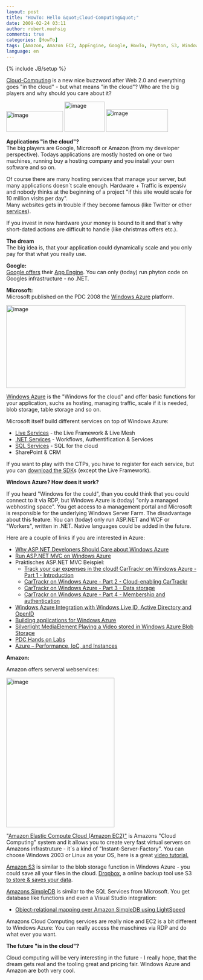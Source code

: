 ```yaml
---
layout: post
title: "HowTo: Hello &quot;Cloud-Computing&quot;"
date: 2009-02-24 03:11
author: robert.muehsig
comments: true
categories: [HowTo]
tags: [Amazon, Amazon EC2, AppEngine, Google, HowTo, Phyton, S3, Windows Azure]
language: en
---
```

{% include JB/setup %}
<p><a href="http://de.wikipedia.org/wiki/Cloud_Computing">Cloud-Computing</a> is a new nice buzzword after Web 2.0 and everything goes &quot;in the cloud&quot; - but what means &quot;in the cloud&quot;? Who are the big players and why should you care about it?</p>  <p><a href="{{BASE_PATH}}/assets/wp-images-en/image51.png"><img style="border-top-width: 0px; border-left-width: 0px; border-bottom-width: 0px; border-right-width: 0px" height="55" alt="image" src="{{BASE_PATH}}/assets/wp-images-en/image-thumb57.png" width="150" border="0" /></a>&#160;<a href="{{BASE_PATH}}/assets/wp-images-en/image52.png"><img style="border-top-width: 0px; border-left-width: 0px; border-bottom-width: 0px; border-right-width: 0px" height="80" alt="image" src="{{BASE_PATH}}/assets/wp-images-en/image-thumb58.png" width="106" border="0" /></a> <a href="{{BASE_PATH}}/assets/wp-images-en/image53.png"><img style="border-top-width: 0px; border-left-width: 0px; border-bottom-width: 0px; border-right-width: 0px" height="60" alt="image" src="{{BASE_PATH}}/assets/wp-images-en/image-thumb59.png" width="164" border="0" /></a> </p> 
<!--more-->
  <p><strong>Applications &quot;in the cloud&quot;?      <br /></strong>The big players are Google, Microsoft or Amazon (from my developer perspective). Todays applications are mostly hosted on one or two machines, running buy a hosting company and you install your own software and so on.</p>  <p>Of course there are many hosting services that manage your server, but many applications doesn&#180;t scale enough. Hardware + Traffic is expensiv and nobody thinks at the beginning of a project &quot;if this site would scale for 10 million visits per day&quot;.    <br />Many websites gets in trouble if they become famous (like Twitter or other <a href="http://highscalability.com/">services</a>). </p>  <p>If you invest in new hardware your money is bound to it and that&#180;s why short-dated actions are difficult to handle (like christmas offers etc.). </p>  <p><strong>The dream</strong>     <br />The big idea is, that your application could dynamically scale and you only pay for that what you really use.</p>  <p><strong>Google:      <br /></strong><a href="http://code.google.com/intl/de-DE/appengine/docs/whatisgoogleappengine.html">Google offers</a> their <a href="http://de.wikipedia.org/wiki/App_Engine">App Engine</a>. You can only (today) run phyton code on Googles infrastructure - no .NET.</p>  <p><strong>Microsoft:      <br /></strong>Microsoft published on the PDC 2008 the <a href="http://azure.com">Windows Azure</a> platform.</p>  <p><a href="{{BASE_PATH}}/assets/wp-images-en/image54.png"><img style="border-top-width: 0px; border-left-width: 0px; border-bottom-width: 0px; border-right-width: 0px" height="219" alt="image" src="{{BASE_PATH}}/assets/wp-images-en/image-thumb60.png" width="474" border="0" /></a> </p>  <p><a href="http://www.microsoft.com/azure/windowsazure.mspx">Windows Azure</a> is the &quot;Windows for the cloud&quot; and offer basic functions for your application, suchs as hosting, managing traffic, scale if it is needed, blob storage, table storage and so on.</p>  <p>Microsoft itself build different services on top of Windows Azure:</p>  <ul>   <li><a href="http://dev.live.com/">Live Services</a> - the Live Framework &amp; Live Mesh </li>    <li><a href="http://www.microsoft.com/azure/netservices.mspx">.NET Services</a> - Workflows, Authentification &amp; Services </li>    <li><a href="http://www.microsoft.com/azure/sql.mspx">SQL Services</a> - SQL for the cloud </li>    <li>SharePoint &amp; CRM </li> </ul>  <p>If you want to play with the CTPs, you have to register for each service, but you can <a href="http://www.microsoft.com/azure/sdk.mspx">download the SDK</a>s (except the Live Framework).</p>  <p><strong>Windows Azure? How does it work?</strong></p>  <p>If you heard &quot;Windows for the could&quot;, than you could think that you could connect to it via RDP, but Windows Azure is (today) &quot;only a managed webhosting space&quot;. You get access to a management portal and Microsoft is responsible for the underlying Windows Server Farm. The disadvantage about this feature: You can (today) only run ASP.NET and WCF or &quot;Workers&quot;, written in .NET. Native languages could be added in the future. </p>  <p>Here are a couple of links if you are interested in Azure:</p>  <ul>   <li><a href="http://stephenwalther.com/blog/archive/2009/01/11/why-asp.net-developers-should-care-about-windows-azure.aspx">Why ASP.NET Developers Should Care about Windows Azure</a> </li>    <li><a href="http://www.aaronlerch.com/blog/2008/11/01/run-aspnet-mvc-on-windows-azure/">Run ASP.NET MVC on Windows Azure</a> </li>    <li>Praktisches ASP.NET MVC Beispiel:      <ul>       <li><a href="http://blog.maartenballiauw.be/post/2008/12/15/Track-your-car-expenses-in-the-cloud%21-CarTrackr-on-Windows-Azure-Part-1-Introduction.aspx">Track your car expenses in the cloud! CarTrackr on Windows Azure - Part 1 - Introduction</a> </li>        <li><a href="http://blog.maartenballiauw.be/post/2008/12/16/CarTrackr-on-Windows-Azure-Part-2-Cloud-enabling-CarTrackr.aspx">CarTrackr on Windows Azure - Part 2 - Cloud-enabling CarTrackr</a> </li>        <li><a href="http://blog.maartenballiauw.be/post/2008/12/17/CarTrackr-on-Windows-Azure-Part-3-Data-storage.aspx">CarTrackr on Windows Azure - Part 3 - Data storage</a> </li>        <li><a href="http://blog.maartenballiauw.be/post/2008/12/18/CarTrackr-on-Windows-Azure-Part-4-Membership-and-authentication.aspx">CarTrackr on Windows Azure - Part 4 - Membership and authentication</a> </li>     </ul>   </li>    <li><a href="http://dev.live.com/blogs/devlive/archive/2008/11/12/432.aspx">Windows Azure Integration with Windows Live ID, Active Directory and OpenID</a> </li>    <li><a href="http://dotnetslackers.com/articles/aspnet/Building-applications-for-Windows-Azure.aspx">Building applications for Windows Azure</a> </li>    <li><a href="http://blogs.msdn.com/jnak/archive/2008/11/05/silverlight-mediaelement-playing-a-video-stored-in-windows-azure-blob-storage.aspx">Silverlight MediaElement Playing a Video stored in Windows Azure Blob Storage</a> </li>    <li><a href="http://blogs.msdn.com/jnak/archive/2008/10/29/pdc-hands-on-labs.aspx">PDC Hands on Labs</a> </li>    <li><a href="http://www.ytechie.com/2009/02/azure-performance-ioc-and-instances.html">Azure &#8211; Performance, IoC, and Instances</a></li> </ul>  <p><strong>Amazon:</strong></p>  <p>Amazon offers serveral webservices:</p>  <p><a href="{{BASE_PATH}}/assets/wp-images-en/image55.png"><img style="border-top-width: 0px; border-left-width: 0px; border-bottom-width: 0px; border-right-width: 0px" height="395" alt="image" src="{{BASE_PATH}}/assets/wp-images-en/image-thumb63.png" width="286" border="0" /></a> </p>  <p>&quot;<a href="http://aws.amazon.com/ec2/">Amazon Elastic Compute Cloud (Amazon EC2)&quot;</a> is Amazons &quot;Cloud Computing&quot; system and it allows you to create very fast virtual servers on Amazons infrastruture - it&#180;s a kind of &quot;Instant-Server-Factory&quot;. You can choose Windows 2003 or Linux as your OS, here is a great <a href="http://johnsheehan-screencasts.s3.amazonaws.com/windows-ec2.htm">video tutorial.</a>&#160;</p>  <p><a href="http://aws.amazon.com/s3/">Amazon S3</a> is similar to the blob storage function in Windows Azure - you could save all your files in the cloud. <a href="http://www.getdropbox.com/">Dropbox</a>, a online backup tool use S3 <a href="http://rickywong.com/2008/09/20/dropbox-another-storage-service-in-the-cloud/">to store &amp; saves your data</a>.</p>  <p><a href="http://aws.amazon.com/simpledb/">Amazons SimpleDB</a> is similar to the SQL Services from Microsoft. You get database like functions and even a Visual Studio integration:</p>  <ul>   <li><a href="http://www.mindscape.co.nz/blog/index.php/2009/01/13/object-relational-mapping-over-amazon-simpledb-using-lightspeed/">Object-relational mapping over Amazon SimpleDB using LightSpeed</a> </li> </ul>  <p>Amazons Cloud Computing services are really nice and EC2 is a bit different to Windows Azure: You can really access the maschines via RDP and do what ever you want.</p>  <p><strong>The future &quot;is in the cloud&quot;?</strong></p>  <p>Cloud computing will be very interesting in the future - I really hope, that the dream gets real and the tooling great and pricing fair. Windows Azure and Amazon are both very cool.</p>
